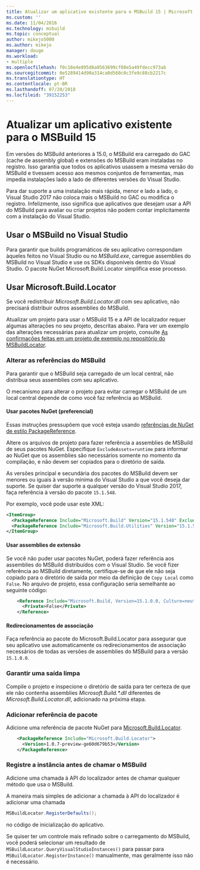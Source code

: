 ```yaml
---
title: Atualizar um aplicativo existente para o MSBuild 15 | Microsoft Docs
ms.custom: ''
ms.date: 11/04/2016
ms.technology: msbuild
ms.topic: conceptual
author: mikejo5000
ms.author: mikejo
manager: douge
ms.workload:
- multiple
ms.openlocfilehash: f0c18e4e895d8a0563699cf08e5a49fdecc973ab
ms.sourcegitcommit: 0e5289414d90a314ca0d560c0c3fe9c88cb2217c
ms.translationtype: HT
ms.contentlocale: pt-BR
ms.lasthandoff: 07/20/2018
ms.locfileid: "39152253"
---
```

# <a name="update-an-existing-application-for-msbuild-15"></a>Atualizar um aplicativo existente para o MSBuild 15

Em versões do MSBuild anteriores à 15.0, o MSBuild era carregado do GAC (cache de assembly global) e extensões do MSBuild eram instaladas no registro. Isso garantia que todos os aplicativos usassem a mesma versão do MSBuild e tivessem acesso aos mesmos conjuntos de ferramentas, mas impedia instalações lado a lado de diferentes versões do Visual Studio.

Para dar suporte a uma instalação mais rápida, menor e lado a lado, o Visual Studio 2017 não coloca mais o MSBuild no GAC ou modifica o registro. Infelizmente, isso significa que aplicativos que desejam usar a API do MSBuild para avaliar ou criar projetos não podem contar implicitamente com a instalação do Visual Studio.

## <a name="use-msbuild-from-visual-studio"></a>Usar o MSBuild no Visual Studio

Para garantir que builds programáticos de seu aplicativo correspondam àqueles feitos no Visual Studio ou no *MSBuild.exe*, carregue assemblies do MSBuild no Visual Studio e use os SDKs disponíveis dentro do Visual Studio. O pacote NuGet Microsoft.Build.Locator simplifica esse processo.

## <a name="use-microsoftbuildlocator"></a>Usar Microsoft.Build.Locator

Se você redistribuir *Microsoft.Build.Locator.dll* com seu aplicativo, não precisará distribuir outros assemblies do MSBuild.

Atualizar um projeto para usar o MSBuild 15 e a API de localizador requer algumas alterações no seu projeto, descritas abaixo. Para ver um exemplo das alterações necessárias para atualizar um projeto, consulte [As confirmações feitas em um projeto de exemplo no repositório do MSBuildLocator](https://github.com/Microsoft/MSBuildLocator/commits/example-updating-to-msbuild-15).

### <a name="change-msbuild-references"></a>Alterar as referências do MSBuild

Para garantir que o MSBuild seja carregado de um local central, não distribua seus assemblies com seu aplicativo.

O mecanismo para alterar o projeto para evitar carregar o MSBuild de um local central depende de como você faz referência ao MSBuild.

#### <a name="use-nuget-packages-preferred"></a>Usar pacotes NuGet (preferencial)

Essas instruções pressupõem que você esteja usando [referências de NuGet de estilo PackageReference](https://docs.microsoft.com/en-us/nuget/consume-packages/package-references-in-project-files).

Altere os arquivos de projeto para fazer referência a assemblies de MSBuild de seus pacotes NuGet. Especifique `ExcludeAssets=runtime` para informar ao NuGet que os assemblies são necessários somente no momento da compilação, e não devem ser copiados para o diretório de saída.

As versões principal e secundária dos pacotes do MSBuild devem ser menores ou iguais à versão mínima do Visual Studio a que você deseja dar suporte. Se quiser dar suporte a qualquer versão do Visual Studio 2017, faça referência à versão do pacote `15.1.548`.

Por exemplo, você pode usar este XML:

```xml
<ItemGroup>
  <PackageReference Include="Microsoft.Build" Version="15.1.548" ExcludeAssets="runtime" />
  <PackageReference Include="Microsoft.Build.Utilities" Version="15.1.548" ExcludeAssets="runtime" />
</ItemGroup>
```

#### <a name="use-extension-assemblies"></a>Usar assemblies de extensão

Se você não puder usar pacotes NuGet, poderá fazer referência aos assemblies do MSBuild distribuídos com o Visual Studio. Se você fizer referência ao MSBuild diretamente, certifique-se de que ele não seja copiado para o diretório de saída por meio da definição de `Copy Local` como `False`. No arquivo de projeto, essa configuração seria semelhante ao seguinte código:

```xml
    <Reference Include="Microsoft.Build, Version=15.1.0.0, Culture=neutral, PublicKeyToken=b03f5f7f11d50a3a, processorArchitecture=MSIL">
      <Private>False</Private>
    </Reference>
```

#### <a name="binding-redirects"></a>Redirecionamentos de associação

Faça referência ao pacote do Microsoft.Build.Locator para assegurar que seu aplicativo use automaticamente os redirecionamentos de associação necessários de todas as versões de assemblies do MSBuild para a versão `15.1.0.0`.

### <a name="ensure-output-is-clean"></a>Garantir uma saída limpa

Compile o projeto e inspecione o diretório de saída para ter certeza de que ele não contenha assemblies *Microsoft.Build.\*.dll* diferentes de *Microsoft.Build.Locator.dll*, adicionado na próxima etapa.

### <a name="add-package-reference"></a>Adicionar referência de pacote

Adicione uma referência de pacote NuGet para [Microsoft.Build.Locator](https://www.nuget.org/packages/Microsoft.Build.Locator/).

```xml
    <PackageReference Include="Microsoft.Build.Locator">
      <Version>1.0.7-preview-ge60d679b53</Version>
    </PackageReference>
```

### <a name="register-instance-before-calling-msbuild"></a>Registre a instância antes de chamar o MSBuild

Adicione uma chamada à API do localizador antes de chamar qualquer método que usa o MSBuild.

A maneira mais simples de adicionar a chamada à API do localizador é adicionar uma chamada

```csharp
MSBuildLocator.RegisterDefaults();
```

no código de inicialização do aplicativo.

Se quiser ter um controle mais refinado sobre o carregamento do MSBuild, você poderá selecionar um resultado de `MSBuildLocator.QueryVisualStudioInstances()` para passar para `MSBuildLocator.RegisterInstance()` manualmente, mas geralmente isso não é necessário.
